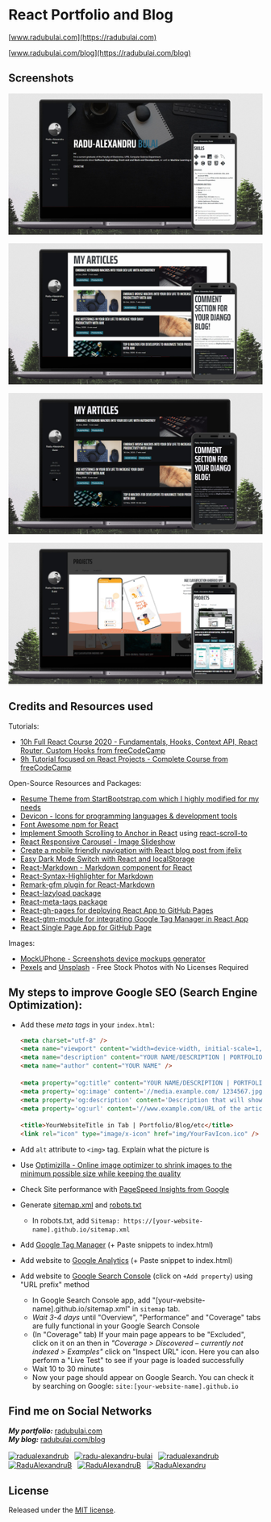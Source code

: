 # React Portfolio and Blog

[www.radubulai.com](https://radubulai.com)

[www.radubulai.com/blog](https://radubulai.com/blog)

## Screenshots

![Radu Alexandru Bulai Portfolio](./README_screenshots/RaduPortfolioBlog01.jpg)

![Radu Alexandru Bulai Blog](./README_screenshots/RaduPortfolioBlog02.jpg)

![Radu Alexandru Bulai Blog Articles](./README_screenshots/RaduPortfolioBlog03.jpg)

![Radu Alexandru Bulai Projects](./README_screenshots/RaduPortfolioBlog04.jpg)

## Credits and Resources used

Tutorials:

- [10h Full React Course 2020 - Fundamentals, Hooks, Context API, React Router, Custom Hooks from freeCodeCamp](https://youtu.be/4UZrsTqkcW4)
- [9h Tutorial focused on React Projects - Complete Course from freeCodeCamp](https://youtu.be/a_7Z7C_JCyo)

Open-Source Resources and Packages:

- [Resume Theme from StartBootstrap.com which I highly modified for my needs](https://startbootstrap.com/theme/resume)
- [Devicon - Icons for programming languages & development tools](https://devicons.github.io/devicon)
- [Font Awesome npm for React](https://fontawesome.com/how-to-use/on-the-web/using-with/react)
- [Implement Smooth Scrolling to Anchor in React](https://www.digitalocean.com/community/tutorials/how-to-implement-smooth-scrolling-in-react#step-2-%E2%80%94-installing-and-configuring-react-scroll) using [react-scroll-to](https://github.com/ganderzz/react-scroll-to)
- [React Responsive Carousel - Image Slideshow](https://www.npmjs.com/package/react-responsive-carousel)
- [Create a mobile friendly navigation with React blog post from jfelix](https://jfelix.info/blog/create-a-mobile-friendly-navigation-with-react)
- [Easy Dark Mode Switch with React and localStorage](https://aleksandarpopovic.com/Easy-Dark-Mode-Switch-with-React-and-localStorage/)
- [React-Markdown - Markdown component for React](https://github.com/remarkjs/react-markdown)
- [React-Syntax-Highlighter for Markdown](https://github.com/react-syntax-highlighter/react-syntax-highlighter)
- [Remark-gfm plugin for React-Markdown](https://github.com/remarkjs/remark-gfm)
- [React-lazyload package](https://www.npmjs.com/package/react-lazyload)
- [React-meta-tags package](https://www.npmjs.com/package/react-meta-tags)
- [React-gh-pages for deploying React App to GitHub Pages](https://github.com/gitname/react-gh-pages)
- [React-gtm-module for integrating Google Tag Manager in React App](https://www.npmjs.com/package/react-gtm-module)
- [React Single Page App for GitHub Page](https://github.com/rafgraph/spa-github-pages)

Images:

- [MockUPhone - Screenshots device mockups generator](https://mockuphone.com/)
- [Pexels](https://www.pexels.com/) and [Unsplash](https://unsplash.com/) - Free Stock Photos with No Licenses Required

## My steps to improve Google SEO (Search Engine Optimization):

- Add these _meta tags_ in your `index.html`:

  ```HTML
  <meta charset="utf-8" />
  <meta name="viewport" content="width=device-width, initial-scale=1, shrink-to-fit=no" />
  <meta name="description" content="YOUR NAME/DESCRIPTION | PORTFOLIO/BLOG/etc" />
  <meta name="author" content="YOUR NAME" />

  <meta property="og:title" content="YOUR NAME/DESCRIPTION | PORTFOLIO/BLOG/etc">
  <meta property='og:image' content='//media.example.com/ 1234567.jpg'/>
  <meta property='og:description' content='Description that will show in the preview'/>
  <meta property='og:url' content='//www.example.com/URL of the article'/>

  <title>YourWebsiteTitle in Tab | Portfolio/Blog/etc</title>
  <link rel="icon" type="image/x-icon" href="img/YourFavIcon.ico" />
  ```

- Add `alt` attribute to `<img>` tag. Explain what the picture is
- Use [Optimizilla - Online image optimizer to shrink images to the minimum possible size while keeping the quality](https://imagecompressor.com/)
- Check Site performance with [PageSpeed Insights from Google](https://developers.google.com/speed/pagespeed/insights/)
- Generate [sitemap.xml](https://www.xml-sitemaps.com/) and [robots.txt](https://en.ryte.com/free-tools/robots-txt-generator/)

  - In robots.txt, add `Sitemap: https://[your-website-name].github.io/sitemap.xml`

- Add [Google Tag Manager](https://marketingplatform.google.com/about/tag-manager/) (+ Paste snippets to index.html)
- Add website to [Google Analytics](https://analytics.google.com/analytics/web) (+ Paste snippet to index.html)
- Add website to [Google Search Console](https://search.google.com/search-console/about) (click on `+Add property`) using "URL prefix" method

  - In Google Search Console app, add "[your-website-name].github.io/sitemap.xml" in `sitemap` tab.
  - _Wait 3-4 days_ until "Overview", "Performance" and "Coverage" tabs are fully functional in your Google Search Console
  - (In "Coverage" tab) If your main page appears to be "Excluded", click on it on an then in _"Coverage > Discovered – currently not indexed > Examples"_ click on "Inspect URL" icon. Here you can also perform a "Live Test" to see if your page is loaded successfully
  - Wait 10 to 30 minutes
  - Now your page should appear on Google Search. You can check it by searching on Google: `site:[your-website-name].github.io`

## Find me on Social Networks

**_My portfolio:_** [radubulai.com](https://radualexandrub.github.io/)<br/>
**_My blog:_** [radubulai.com/blog](https://radualexandrub.github.io/blog)

<a href="https://github.com/radualexandrub" target="_blank"><img align="center" src="https://cdn.jsdelivr.net/npm/simple-icons@3.0.1/icons/github.svg" alt="radualexandrub" height="28" width="28" /></a>&nbsp;&nbsp;
<a href="https://www.linkedin.com/in/radu-alexandru-bulai/" target="_blank"><img align="center" src="https://cdn.jsdelivr.net/npm/simple-icons@3.0.1/icons/linkedin.svg" alt="radu-alexandru-bulai" height="28" width="28" /></a>&nbsp;&nbsp;
<a href="https://dev.to/radualexandrub" target="_blank"><img align="center" src="https://cdn.jsdelivr.net/npm/simple-icons@3.0.1/icons/dev-dot-to.svg" alt="radualexandrub" height="28" width="28" /></a>&nbsp;&nbsp;
<a href="https://www.hackerrank.com/RaduAlexandruB" target="_blank"><img align="center" src="https://cdn.jsdelivr.net/npm/simple-icons@3.0.1/icons/hackerrank.svg" alt="RaduAlexandruB" height="28" width="28" /></a>&nbsp;&nbsp;
<a href="https://www.flickr.com/photos/radualexandru" target="_blank"><img align="center" src="https://cdn.jsdelivr.net/npm/simple-icons@3.0.1/icons/flickr.svg" alt="RaduAlexandruB" height="28" width="28" /></a>&nbsp;&nbsp;
<a href="https://www.mixcloud.com/radu-alexandru7" target="_blank"><img align="center" src="https://cdn.jsdelivr.net/npm/simple-icons@3.0.1/icons/mixcloud.svg" alt="RaduAlexandru" height="28" width="28" /></a>&nbsp;&nbsp;

## License

Released under the [MIT license](./LICENSE).
